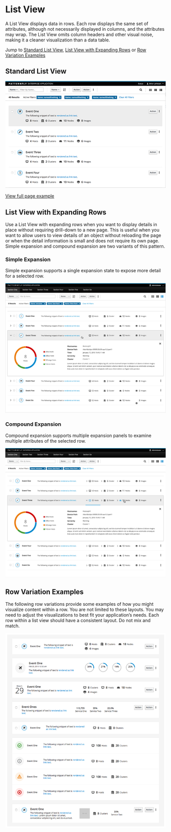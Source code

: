 # List View

A List View displays data in rows. Each row displays the same set of attributes, although not necessarily displayed in columns, and the attributes may wrap. The List View omits column headers and other visual noise, making it a cleaner visualization than a data table.

Jump to [Standard List View](#standard-list-view), [List View with Expanding Rows](#list-view-with-expanding-rows) or [Row Variation Examples](#row-variation-examples)

## Standard List View

![List view](img/standard-list-view.png)

[View full page example](https://www.patternfly.org/pattern-library/content-views/list-view/list-view.html#_)

## List View with Expanding Rows


Use a List View with expanding rows when you want to display details in place without requiring drill-down to a new page. This is useful when you want to allow users to view details of an object without reloading the page or when the detail information is small and does not require its own page. Simple expansion and compound expansion are two variants of this pattern.

### Simple Expansion

Simple expansion supports a single expansion state to expose more detail for a selected row.

![List view with an expanded row](img/list-view-simple-expansion.png)

### Compound Expansion

Compound expansion supports multiple expansion panels to examine multiple attributes of the selected row.

![List view with compound row expansion](img/list-view-compound-expansion.png)

## Row Variation Examples

The following row variations provide some examples of how you might visualize content within a row. You are not limited to these layouts. You may need to adjust the visualizations to best fit your application’s needs. Each row within a list view should have a consistent layout. Do not mix and match.

![List view row variations](img/list-view-variations.png)
